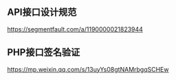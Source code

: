 ## API接口设计规范
https://segmentfault.com/a/1190000021823944
## PHP接口签名验证
https://mp.weixin.qq.com/s/13uyYs08gtNAMrbgqSCHEw
